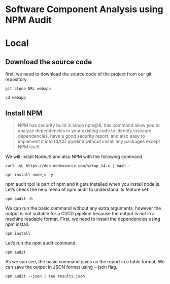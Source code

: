 # Software Component Analysis using NPM Audit
# Local
## Download the source code
first, we need to download the source code of the project from our git repository.
```
git clone URL webapp
```
```
cd webapp
```
## Install NPM
> NPM has security build in since npm@6, this command allow you to analyze dependencies in your existing code to identify insecure dependencies, have a good security report, and also easy to implement it into CI/CD pipeline without install any packages except NPM itself.

We will install NodeJS and also NPM with the following command.
```
curl -sL https://deb.nodesource.com/setup_14.x | bash -
```
```
apt install nodejs -y
```
npm audit tool is part of npm and it gets installed when you install node.js. Let’s check the help menu of npm audit to understand its feature set.
```
npm audit -h
```
We can run the basic command without any extra arguments, however the output is not suitable for a CI/CD pipeline because the output is not in a machine readable format.
First, we need to install the dependencies using npm install.
```
npm install
```
Let’s run the npm audit command.
```
npm audit
```
As we can see, the basic command gives us the report in a table format, We can save the output in JSON format using --json flag.
```
npm audit --json | tee results.json
```


















